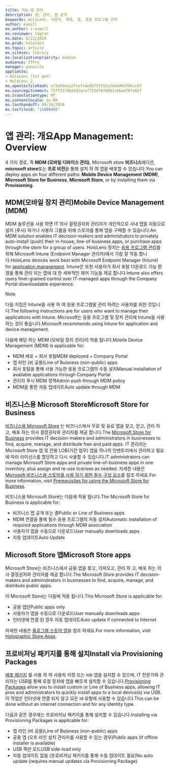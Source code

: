 ```yaml
---
title: 개요-앱 관리
description: 앱, 관리, 앱 관리
keywords: HoloLens, 사용자, 계정, 앱, 응용 프로그램 관리
author: evmill
ms.author: v-evmill
ms.reviewer: tagran
ms.date: 6/22/2020
ms.prod: hololens
ms.topic: article
ms.sitesec: library
ms.localizationpriority: medium
audience: ITPro
manager: yannisle
appliesto:
- HoloLens (1st gen)
- HoloLens 2
ms.openlocfilehash: e73a56e5a2fcef14e85f5f552e264dd8d796cc8f
ms.sourcegitcommit: 72ff3174b34d2acaf72547b7d981c66aef8fa82f
ms.translationtype: MT
ms.contentlocale: ko-KR
ms.lasthandoff: 09/10/2020
ms.locfileid: "11009456"
---
```

# <span data-ttu-id="cf519-104">앱 관리: 개요</span><span class="sxs-lookup"><span data-stu-id="cf519-104">App Management: Overview</span></span>

<span data-ttu-id="cf519-105">4 가지 경로, 즉 **MDM (모바일 디바이스 관리)**, Microsoft store **비즈니스**에디션, **microsoft store**또는 **프로 비전**을 통해 설치 하 여 앱을 배포할 수 있습니다.</span><span class="sxs-lookup"><span data-stu-id="cf519-105">You can deploy apps on four different paths: **Mobile Device Management (MDM)**, **Microsoft Store for Business**, **Microsoft Store**, or by installing them via **Provisioning**.</span></span> 

## <span data-ttu-id="cf519-106">MDM(모바일 장치 관리)</span><span class="sxs-lookup"><span data-stu-id="cf519-106">Mobile Device Management (MDM)</span></span>

<span data-ttu-id="cf519-107">MDM 솔루션을 사용 하면 IT 의사 결정권자와 관리자가 개인적으로 사내 앱을 자동으로 설치 (푸시) 하거나 사용자 그룹을 위해 스토어를 통해 앱을 구매할 수 있습니다.</span><span class="sxs-lookup"><span data-stu-id="cf519-107">An MDM solution enables IT decision-makers and administrators to privately auto-install (push) their in-house, line-of-business apps, or purchase apps through the store for a group of users.</span></span> <span data-ttu-id="cf519-108">HoloLens 장치는 [응용 프로그램 관리](app-deploy-intune.md)를 위해 Microsoft Intune (Endpoint Manager 관리자)에서 가장 잘 작동 합니다.</span><span class="sxs-lookup"><span data-stu-id="cf519-108">HoloLens devices work best with Microsoft Endpoint Manager (Intune) for [application management](app-deploy-intune.md).</span></span> <span data-ttu-id="cf519-109">Intune은 또한 사용자가 회사 포털 다운로드 가능 환경을 통해 관리 되는 앱에 대 한 세부적인 제어 기능을 제공 합니다.</span><span class="sxs-lookup"><span data-stu-id="cf519-109">Intune also offers users finer-grained control over IT-managed apps through the Company Portal downloadable experience.</span></span>

> [!NOTE] 
> <span data-ttu-id="cf519-110">다음 지침은 Intune을 사용 하 여 응용 프로그램을 관리 하려는 사용자를 위한 것입니다.</span><span class="sxs-lookup"><span data-stu-id="cf519-110">The following instructions are for users who want to manage their applications with Intune.</span></span> <span data-ttu-id="cf519-111">Microsoft는 응용 프로그램 및 장치 관리에 Intune을 사용 하는 것이 좋습니다.</span><span class="sxs-lookup"><span data-stu-id="cf519-111">Microsoft recommends using Intune for application and device management.</span></span>
    
<span data-ttu-id="cf519-112">다음에 해당 하는 MDM (모바일 장치 관리)이 적용 됩니다.</span><span class="sxs-lookup"><span data-stu-id="cf519-112">Mobile Device Management (MDM) is applicable for:</span></span> 
* <span data-ttu-id="cf519-113">MDM 배포 + 회사 포털</span><span class="sxs-lookup"><span data-stu-id="cf519-113">MDM deployed + Company Portal</span></span> 
* <span data-ttu-id="cf519-114">앱 라인 (비 공용)</span><span class="sxs-lookup"><span data-stu-id="cf519-114">Line of Buisness (non-public) apps</span></span>
* <span data-ttu-id="cf519-115">회사 포털을 통해 사용 가능한 응용 프로그램의 수동 설치</span><span class="sxs-lookup"><span data-stu-id="cf519-115">Manual installation of available applications through Company Portal</span></span>
* <span data-ttu-id="cf519-116">관리자 푸시 MDM 정책</span><span class="sxs-lookup"><span data-stu-id="cf519-116">Admin push through MDM policy</span></span>
* <span data-ttu-id="cf519-117">MDM을 통한 자동 업데이트</span><span class="sxs-lookup"><span data-stu-id="cf519-117">Auto update through MDM</span></span>

## <span data-ttu-id="cf519-118">비즈니스용 Microsoft Store</span><span class="sxs-lookup"><span data-stu-id="cf519-118">Microsoft Store for Business</span></span>

<span data-ttu-id="cf519-119">[비즈니스용 Microsoft Store](app-deploy-store-business.md) 는 비즈니스에서 무료 및 유료 앱을 찾고, 얻고, 관리 하 고, 배포 하는 의사 결정권자와 관리자를 제공 합니다.</span><span class="sxs-lookup"><span data-stu-id="cf519-119">The [Microsoft Store for Business](app-deploy-store-business.md) provides IT decision-makers and administrators in businesses to find, acquire, manage, and distribute free and paid apps.</span></span> <span data-ttu-id="cf519-120">IT 관리자는 Microsoft Store 앱 및 전용 LOB(기간 업무) 앱을 하나의 인벤토리에서 관리하고 필요에 따라 라이선스를 할당하고 다시 사용할 수 있습니다.</span><span class="sxs-lookup"><span data-stu-id="cf519-120">IT administrators can manage Microsoft Store apps and private line-of-business apps in one inventory, plus assign and re-use licenses as needed.</span></span> <span data-ttu-id="cf519-121">자세한 내용은 [Microsoft 비즈니스용 스토어를 사용 하기 위한 필수 구성 요소](https://docs.microsoft.com/microsoft-store/prerequisites-microsoft-store-for-business)를 참조 하세요.</span><span class="sxs-lookup"><span data-stu-id="cf519-121">For more information, visit [Prerequisites for using the Microsoft Store for Business](https://docs.microsoft.com/microsoft-store/prerequisites-microsoft-store-for-business).</span></span>
    
<span data-ttu-id="cf519-122">비즈니스용 Microsoft Store는 다음에 적용 됩니다.</span><span class="sxs-lookup"><span data-stu-id="cf519-122">The Microsoft Store for Business is applicable for:</span></span> 
* <span data-ttu-id="cf519-123">비즈니스 앱 공개 또는 줄</span><span class="sxs-lookup"><span data-stu-id="cf519-123">Public or Line of Business apps</span></span>
* <span data-ttu-id="cf519-124">MDM 연결을 통해 필수 응용 프로그램의 자동 설치</span><span class="sxs-lookup"><span data-stu-id="cf519-124">Automatic installation of required applications through MDM association</span></span>
* <span data-ttu-id="cf519-125">사용자가 앱을 수동으로 다운로드</span><span class="sxs-lookup"><span data-stu-id="cf519-125">User manually downloads apps</span></span>
* <span data-ttu-id="cf519-126">자동 업데이트</span><span class="sxs-lookup"><span data-stu-id="cf519-126">Auto Update</span></span>

## <span data-ttu-id="cf519-127">Microsoft Store 앱</span><span class="sxs-lookup"><span data-stu-id="cf519-127">Microsoft Store apps</span></span>

<span data-ttu-id="cf519-128">Microsoft Store는 비즈니스에서 공용 앱을 찾고, 가져오고, 관리 하 고, 배포 하는 의사 결정권자와 관리자를 제공 합니다.</span><span class="sxs-lookup"><span data-stu-id="cf519-128">The Microsoft Store provides IT decision-makers and administrators in businesses to find, acquire, manage, and distribute public apps.</span></span>
    
<span data-ttu-id="cf519-129">이 Microsoft Store는 다음에 적용 됩니다.</span><span class="sxs-lookup"><span data-stu-id="cf519-129">This Microsoft Store is applicable for:</span></span> 
* <span data-ttu-id="cf519-130">공용 앱만</span><span class="sxs-lookup"><span data-stu-id="cf519-130">Public apps only</span></span>
* <span data-ttu-id="cf519-131">사용자가 앱을 수동으로 다운로드</span><span class="sxs-lookup"><span data-stu-id="cf519-131">User manually downloads apps</span></span>
* <span data-ttu-id="cf519-132">인터넷에 연결 된 경우 자동 업데이트</span><span class="sxs-lookup"><span data-stu-id="cf519-132">Auto update if connected to Internet</span></span>

<span data-ttu-id="cf519-133">자세한 내용은 [홀로그램 스토어 앱](https://docs.microsoft.com/hololens/holographic-store-apps)을 참조 하세요.</span><span class="sxs-lookup"><span data-stu-id="cf519-133">For more information, visit [Holographic Store Apps](https://docs.microsoft.com/hololens/holographic-store-apps).</span></span>

## <span data-ttu-id="cf519-134">프로비저닝 패키지를 통해 설치</span><span class="sxs-lookup"><span data-stu-id="cf519-134">Install via Provisioning Packages</span></span>

<span data-ttu-id="cf519-135">[배포 패키지](app-deploy-provisioning-package.md) 를 사용 하 여 사용자 지정 또는 lob 앱을 설치할 수 있으며, IT 전문가와 관리자는 USB를 통해 로컬 장치에 앱을 빠르게 설치할 수 있습니다.</span><span class="sxs-lookup"><span data-stu-id="cf519-135">[Provisioning Packages](app-deploy-provisioning-package.md) allow you to install custom or Line of Business apps, allowing IT pros and administrators to quickly install apps to a local device(s) via USB.</span></span> <span data-ttu-id="cf519-136">이 작업은 인터넷에 연결 되지 않고 모든 id 유형에 사용할 수 있습니다.</span><span class="sxs-lookup"><span data-stu-id="cf519-136">This can be done without an internet connection and for any identity type.</span></span>
    
<span data-ttu-id="cf519-137">다음과 같은 경우에는 프로비저닝 패키지를 통해 설치할 수 있습니다.</span><span class="sxs-lookup"><span data-stu-id="cf519-137">Installing via Provisioning Packages is applicable for:</span></span> 
* <span data-ttu-id="cf519-138">앱 라인 (비 공용)</span><span class="sxs-lookup"><span data-stu-id="cf519-138">Line of Buisness (non-public) apps</span></span>
* <span data-ttu-id="cf519-139">공용 앱 (오프 라인 설치 관리자를 사용할 수 있는 경우)</span><span class="sxs-lookup"><span data-stu-id="cf519-139">Public apps (if offline installer is available)</span></span>
* <span data-ttu-id="cf519-140">USB 쪽만 로드</span><span class="sxs-lookup"><span data-stu-id="cf519-140">USB side-load only</span></span>
* <span data-ttu-id="cf519-141">자동 업데이트 없음 (프로비저닝 패키지를 통해 수동 업데이트 필요)</span><span class="sxs-lookup"><span data-stu-id="cf519-141">No auto update (requires manual updates via Provisioning Package)</span></span>
